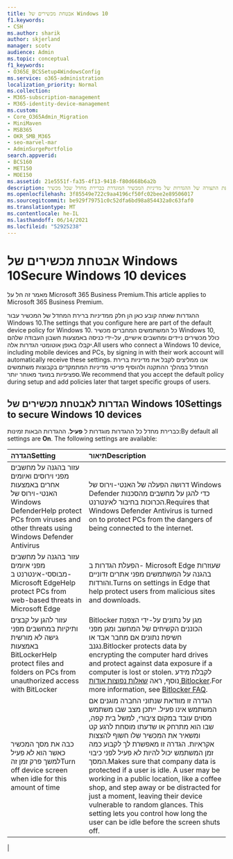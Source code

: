 ```yaml
---
title: אבטחת מכשירים של Windows 10
f1.keywords:
- CSH
ms.author: sharik
author: skjerland
manager: scotv
audience: Admin
ms.topic: conceptual
f1_keywords:
- O365E_BCSSetup4WindowsConfig
ms.service: o365-administration
localization_priority: Normal
ms.collection:
- M365-subscription-management
- M365-identity-device-management
ms.custom:
- Core_O365Admin_Migration
- MiniMaven
- MSB365
- OKR_SMB_M365
- seo-marvel-mar
- AdminSurgePortfolio
search.appverid:
- BCS160
- MET150
- MOE150
ms.assetid: 21e5551f-fa35-4f13-9418-f80d668b6a2b
description: למד אודות קביעת התצורה של ההגדרות של מדיניות המכשיר המוגדרת כברירת מחדל שכל מכשיר Windows 10 יקבל בעת הכניסה לחשבון העבודה או בית הספר שלו.
ms.openlocfilehash: 3f85549e722c9aa4196cf50fc02bee2e89506017
ms.sourcegitcommit: be929f79751c0c52dfa6bd98a854432a0c63faf0
ms.translationtype: MT
ms.contentlocale: he-IL
ms.lasthandoff: 06/14/2021
ms.locfileid: "52925238"
---
```

# <a name="secure-windows-10-devices"></a><span data-ttu-id="fa708-103">אבטחת מכשירים של Windows 10</span><span class="sxs-lookup"><span data-stu-id="fa708-103">Secure Windows 10 devices</span></span>

<span data-ttu-id="fa708-104">מאמר זה חל על Microsoft 365 Business Premium.</span><span class="sxs-lookup"><span data-stu-id="fa708-104">This article applies to Microsoft 365 Business Premium.</span></span>

<span data-ttu-id="fa708-105">ההגדרות שאתה קובע כאן הן חלק ממדיניות ברירת המחדל של המכשיר עבור Windows 10.</span><span class="sxs-lookup"><span data-stu-id="fa708-105">The settings that you configure here are part of the default device policy for Windows 10.</span></span> <span data-ttu-id="fa708-106">כל המשתמשים המחברים מכשיר Windows 10, כולל מכשירים ניידים ומחשבים אישיים, על-ידי כניסה באמצעות חשבון העבודה שלהם יקבלו באופן אוטומטי הגדרות אלה.</span><span class="sxs-lookup"><span data-stu-id="fa708-106">All users who connect a Windows 10 device, including mobile devices and PCs, by signing in with their work account will automatically receive these settings.</span></span> <span data-ttu-id="fa708-107">אנו ממליצים לקבל את מדיניות ברירת המחדל במהלך ההתקנה ולהוסיף פריטי מדיניות המתמקדים בקבוצות משתמשים ספציפיות במועד מאוחר יותר.</span><span class="sxs-lookup"><span data-stu-id="fa708-107">We recommend that you accept the default policy during setup and add policies later that target specific groups of users.</span></span>
  
## <a name="settings-to-secure-windows-10-devices"></a><span data-ttu-id="fa708-108">הגדרות לאבטחת מכשירים של Windows 10</span><span class="sxs-lookup"><span data-stu-id="fa708-108">Settings to secure Windows 10 devices</span></span>

<span data-ttu-id="fa708-p102">כברירת מחדל כל ההגדרות מוגדרות ל **פעיל**. ההגדרות הבאות זמינות:</span><span class="sxs-lookup"><span data-stu-id="fa708-p102">By default all settings are **On**. The following settings are available:</span></span>
  


|<span data-ttu-id="fa708-111">הגדרה</span><span class="sxs-lookup"><span data-stu-id="fa708-111">Setting</span></span>  <br/> |<span data-ttu-id="fa708-112">תיאור</span><span class="sxs-lookup"><span data-stu-id="fa708-112">Description</span></span>  <br/> |
|:-----|:-----|
|<span data-ttu-id="fa708-113">עזור בהגנה על מחשבים מפני וירוסים ואיומים אחרים באמצעות האנטי-וירוס של Windows Defender</span><span class="sxs-lookup"><span data-stu-id="fa708-113">Help protect PCs from viruses and other threats using Windows Defender Antivirus</span></span>  <br/> |<span data-ttu-id="fa708-114">דרושה הפעלה של האנטי-וירוס של Windows Defender כדי להגן על מחשבים מהסכנות הכרוכות בחיבור לאינטרנט.</span><span class="sxs-lookup"><span data-stu-id="fa708-114">Requires that Windows Defender Antivirus is turned on to protect PCs from the dangers of being connected to the internet.</span></span>  <br/> |
|<span data-ttu-id="fa708-115">עזור בהגנה על מחשבים מפני איומים מבוססי-אינטרנט ב- Microsoft Edge</span><span class="sxs-lookup"><span data-stu-id="fa708-115">Help protect PCs from web-based threats in Microsoft Edge</span></span>  <br/> |<span data-ttu-id="fa708-116">הפעלת הגדרות ב- Microsoft Edge שעוזרות בהגנה על המשתמשים מפני אתרים זדוניים והורדות.</span><span class="sxs-lookup"><span data-stu-id="fa708-116">Turns on settings in Edge that help protect users from malicious sites and downloads.</span></span>  <br/> |
|<span data-ttu-id="fa708-117">עזור להגן על קבצים ותיקיות במחשבים מפני גישה לא מורשית באמצעות BitLocker</span><span class="sxs-lookup"><span data-stu-id="fa708-117">Help protect files and folders on PCs from unauthorized access with BitLocker</span></span>  <br/> |<span data-ttu-id="fa708-118">Bitlocker מגן על נתונים על-ידי הצפנת הכוננים הקשיחים של המחשב ומגן מפני חשיפת נתונים אם מחבר אבד או נגנב.</span><span class="sxs-lookup"><span data-stu-id="fa708-118">Bitlocker protects data by encrypting the computer hard drives and protect against data exposure if a computer is lost or stolen.</span></span> <span data-ttu-id="fa708-119">לקבלת מידע נוסף, ראה [שאלות נפוצות אודות Bitlocker](/windows/security/information-protection/bitlocker/bitlocker-frequently-asked-questions).</span><span class="sxs-lookup"><span data-stu-id="fa708-119">For more information, see [Bitlocker FAQ](/windows/security/information-protection/bitlocker/bitlocker-frequently-asked-questions).</span></span>  <br/> |
|<span data-ttu-id="fa708-120">כבה את מסך המכשיר כאשר הוא לא פעיל למשך פרק זמן זה</span><span class="sxs-lookup"><span data-stu-id="fa708-120">Turn off device screen when idle for this amount of time</span></span>  <br/> |<span data-ttu-id="fa708-p104">הגדרה זו מוודאת שנתוני החברה מוגנים אם המשתמש אינו פעיל. ייתכן מצב שבו משתמש מסוים עובד במקום ציבורי, למשל בית קפה, שבו הוא מתרחק או שדעתו מוסחת לרגע קט ומשאיר את המכשיר שלו חשוף להצצות אקראיות. הגדרה זו מאפשרת לך לקבוע כמה זמן המשתמש יכול להיות לא פעיל לפני כיבוי המסך.</span><span class="sxs-lookup"><span data-stu-id="fa708-p104">Makes sure that company data is protected if a user is idle. A user may be working in a public location, like a coffee shop, and step away or be distracted for just a moment, leaving their device vulnerable to random glances. This setting lets you control how long the user can be idle before the screen shuts off.</span></span>  <br/> |
|